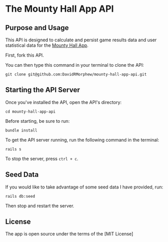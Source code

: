 # The Mounty Hall App API

## Purpose and Usage
This API is designed to calculate and persist game results data and user statistical data for the [Mounty Hall App](https://github.com/DavidRMorphew/mounty-hall-app-frontend).

First, fork this API.

You can then type this command in your terminal to clone the API:

```
git clone git@github.com:DavidRMorphew/mounty-hall-app-api.git
```


## Starting the API Server

Once you've installed the API, open the API's directory:
```
cd mounty-hall-app-api
```
Before starting, be sure to run:
```
bundle install
```

To get the API server running, run the following command in the terminal:

```
rails s
```

To stop the server, press `ctrl + c`.
## Seed Data

If you would like to take advantage of some seed data I have provided, run:
```
rails db:seed 
``` 
Then stop and restart the server.

## License
The app is open source under the terms of the [MIT License]